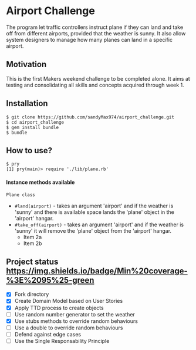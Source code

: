 # Airport Challenge
The program let traffic controllers instruct plane if they can land and take off from different airports, provided that the weather is sunny. It also allow system designers to manage how many planes can land in a specific airport.

## Motivation
This is the first Makers weekend challenge to be completed alone.
It aims at testing and consolidating all skills and concepts acquired through week 1.

## Installation
```
$ git clone https://github.com/sandyMax974/airport_challenge.git
$ cd airport_challenge
$ gem install bundle
$ bundle
```

## How to use?
```
$ pry
[1] pry(main)> require './lib/plane.rb'
```
#### Instance methods available
`Plane class`
* `#land(airport)` - takes an argument 'airport' and if the weather is 'sunny' and there is available space lands the 'plane' object in the 'airport' hangar.  
* `#take_off(airport)` - takes an argument 'airport' and if the weather is 'sunny' it will remove the 'plane' object from the 'airport' hangar.  
  * Item 2a
  * Item 2b

## Project status https://img.shields.io/badge/Min%20coverage-%3E%2095%25-green
- [x] Fork directory
- [x] Create Domain Model based on User Stories
- [x] Apply TTD process to create objects
- [ ] Use random number generator to set the weather
- [x] Use stubs methods to override random behaviours
- [ ] Use a double to override random behaviours
- [ ] Defend against edge cases
- [ ] Use the Single Responsability Principle
